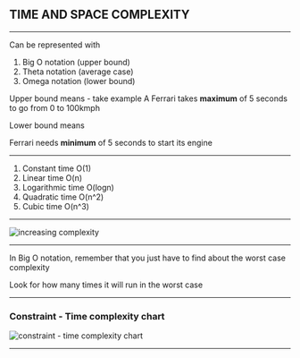## TIME AND SPACE COMPLEXITY

---

Can be represented with

1. Big O notation (upper bound)
2. Theta notation (average case)
3. Omega notation (lower bound)

Upper bound means -
take example
A Ferrari takes **maximum** of 5 seconds to go from 0 to 100kmph

Lower bound means

Ferrari needs **minimum** of 5 seconds to start its engine

---

1. Constant time O(1)
2. Linear time O(n)
3. Logarithmic time O(logn)
4. Quadratic time O(n^2)
5. Cubic time O(n^3)

---

![increasing complexity](https://s3.us-west-2.amazonaws.com/secure.notion-static.com/7c789fac-afb6-4ce7-9c8a-3cc1145a6706/Screenshot_from_2022-09-05_01-27-00.png?X-Amz-Algorithm=AWS4-HMAC-SHA256&X-Amz-Content-Sha256=UNSIGNED-PAYLOAD&X-Amz-Credential=AKIAT73L2G45EIPT3X45%2F20220904%2Fus-west-2%2Fs3%2Faws4_request&X-Amz-Date=20220904T195818Z&X-Amz-Expires=86400&X-Amz-Signature=815f744086b8c99966ac7644ea76da8bfc5067ab02712767cd20bc144ec38a87&X-Amz-SignedHeaders=host&response-content-disposition=filename%20%3D%22Screenshot%2520from%25202022-09-05%252001-27-00.png%22&x-id=GetObject)

---

In Big O notation, remember that you just have to find about the worst case complexity

Look for how many times it will run in the worst case

---

### Constraint - Time complexity chart

![constraint - time complexity chart](https://s3.us-west-2.amazonaws.com/secure.notion-static.com/0c6a06b6-1da3-4c4d-832a-2ab3b6767df5/Screenshot_from_2022-09-05_01-38-18.png?X-Amz-Algorithm=AWS4-HMAC-SHA256&X-Amz-Content-Sha256=UNSIGNED-PAYLOAD&X-Amz-Credential=AKIAT73L2G45EIPT3X45%2F20220904%2Fus-west-2%2Fs3%2Faws4_request&X-Amz-Date=20220904T200912Z&X-Amz-Expires=86400&X-Amz-Signature=0a941aeab1e2d83fdd993585dc7394dd30b3950aa9feb4979c6b55a154d526ed&X-Amz-SignedHeaders=host&response-content-disposition=filename%20%3D%22Screenshot%2520from%25202022-09-05%252001-38-18.png%22&x-id=GetObject)

---
